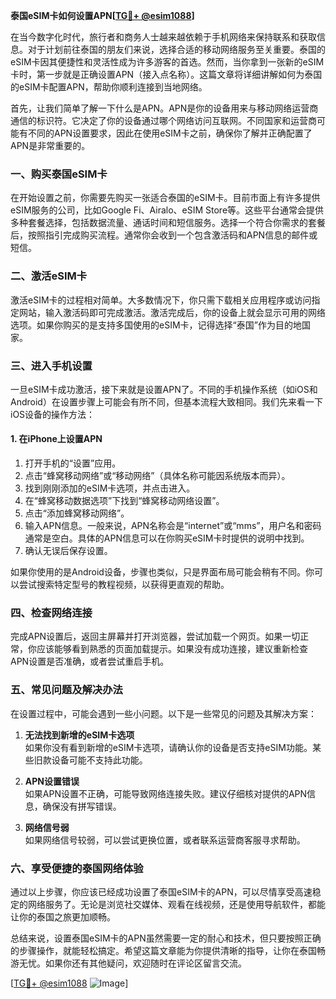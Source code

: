 **泰国eSIM卡如何设置APN[[TG💪+ @esim1088](https://t.me/s/esim1088)]**

在当今数字化时代，旅行者和商务人士越来越依赖于手机网络来保持联系和获取信息。对于计划前往泰国的朋友们来说，选择合适的移动网络服务至关重要。泰国的eSIM卡因其便捷性和灵活性成为许多游客的首选。然而，当你拿到一张新的eSIM卡时，第一步就是正确设置APN（接入点名称）。这篇文章将详细讲解如何为泰国的eSIM卡配置APN，帮助你顺利连接到当地网络。

首先，让我们简单了解一下什么是APN。APN是你的设备用来与移动网络运营商通信的标识符。它决定了你的设备通过哪个网络访问互联网。不同国家和运营商可能有不同的APN设置要求，因此在使用eSIM卡之前，确保你了解并正确配置了APN是非常重要的。

### **一、购买泰国eSIM卡**

在开始设置之前，你需要先购买一张适合泰国的eSIM卡。目前市面上有许多提供eSIM服务的公司，比如Google Fi、Airalo、eSIM Store等。这些平台通常会提供多种套餐选择，包括数据流量、通话时间和短信服务。选择一个符合你需求的套餐后，按照指引完成购买流程。通常你会收到一个包含激活码和APN信息的邮件或短信。

### **二、激活eSIM卡**

激活eSIM卡的过程相对简单。大多数情况下，你只需下载相关应用程序或访问指定网站，输入激活码即可完成激活。激活完成后，你的设备上就会显示可用的网络选项。如果你购买的是支持多国使用的eSIM卡，记得选择“泰国”作为目的地国家。

### **三、进入手机设置**

一旦eSIM卡成功激活，接下来就是设置APN了。不同的手机操作系统（如iOS和Android）在设置步骤上可能会有所不同，但基本流程大致相同。我们先来看一下iOS设备的操作方法：

#### **1. 在iPhone上设置APN**

1. 打开手机的“设置”应用。
2. 点击“蜂窝移动网络”或“移动网络”（具体名称可能因系统版本而异）。
3. 找到刚刚添加的eSIM卡选项，并点击进入。
4. 在“蜂窝移动数据选项”下找到“蜂窝移动网络设置”。
5. 点击“添加蜂窝移动网络”。
6. 输入APN信息。一般来说，APN名称会是“internet”或“mms”，用户名和密码通常是空白。具体的APN信息可以在你购买eSIM卡时提供的说明中找到。
7. 确认无误后保存设置。

如果你使用的是Android设备，步骤也类似，只是界面布局可能会稍有不同。你可以尝试搜索特定型号的教程视频，以获得更直观的帮助。

### **四、检查网络连接**

完成APN设置后，返回主屏幕并打开浏览器，尝试加载一个网页。如果一切正常，你应该能够看到熟悉的页面加载提示。如果没有成功连接，建议重新检查APN设置是否准确，或者尝试重启手机。

### **五、常见问题及解决办法**

在设置过程中，可能会遇到一些小问题。以下是一些常见的问题及其解决方案：

1. **无法找到新增的eSIM卡选项**  
   如果你没有看到新增的eSIM卡选项，请确认你的设备是否支持eSIM功能。某些旧款设备可能不支持此功能。

2. **APN设置错误**  
   如果APN设置不正确，可能导致网络连接失败。建议仔细核对提供的APN信息，确保没有拼写错误。

3. **网络信号弱**  
   如果网络信号较弱，可以尝试更换位置，或者联系运营商客服寻求帮助。

### **六、享受便捷的泰国网络体验**

通过以上步骤，你应该已经成功设置了泰国eSIM卡的APN，可以尽情享受高速稳定的网络服务了。无论是浏览社交媒体、观看在线视频，还是使用导航软件，都能让你的泰国之旅更加顺畅。

总结来说，设置泰国eSIM卡的APN虽然需要一定的耐心和技术，但只要按照正确的步骤操作，就能轻松搞定。希望这篇文章能为你提供清晰的指导，让你在泰国畅游无忧。如果你还有其他疑问，欢迎随时在评论区留言交流。

[[TG💪+ @esim1088](https://t.me/s/esim1088) ![Image](https://i.postimg.cc/4NQfJmqS/Snipaste-2025-05-13-00-14-12.png)]